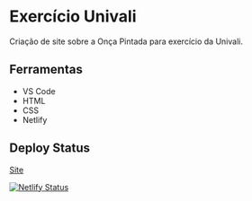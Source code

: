 # Exercício Univali
Criação de site  sobre a Onça Pintada para exercício da Univali.


## Ferramentas
<ul>
<li>VS Code</li>
<li>HTML</li>
<li>CSS</li>
<li>Netlify</li>
</ul>

## Deploy Status

<a href="https://carta-floripa.netlify.app/">Site</a>

[![Netlify Status](https://api.netlify.com/api/v1/badges/33363738-53b5-4208-b4d6-877505f311ef/deploy-status)](https://app.netlify.com/sites/carta-floripa/deploys)
